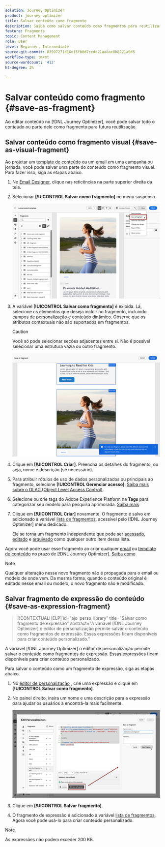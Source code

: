 ```yaml
---
solution: Journey Optimizer
product: journey optimizer
title: Salvar conteúdo como fragmento
description: Saiba como salvar conteúdo como fragmentos para reutilizar conteúdo em campanhas e jornadas do Journey Optimizer
feature: Fragments
topic: Content Management
role: User
level: Beginner, Intermediate
source-git-commit: 83997271d16e15fb0d7ccdd21aa8ac8b8221a0d5
workflow-type: tm+mt
source-wordcount: '412'
ht-degree: 2%

---
```


# Salvar conteúdo como fragmento {#save-as-fragment}

Ao editar conteúdo no [!DNL Journey Optimizer], você pode salvar todo o conteúdo ou parte dele como fragmento para futura reutilização.

## Salvar conteúdo como fragmento visual {#save-as-visual-fragment}

Ao projetar um [template de conteúdo](content-templates.md) ou um [email](../email/get-started-email-design.md) em uma campanha ou jornada, você pode salvar uma parte do conteúdo como fragmento visual. Para fazer isso, siga as etapas abaixo.

1. No [Email Designer](../email/get-started-email-design.md), clique nas reticências na parte superior direita da tela.

1. Selecionar **[!UICONTROL Salvar como fragmento]** no menu suspenso.

   ![](assets/fragment-save-as.png)

1. A variável **[!UICONTROL Salvar como fragmento]** é exibida. Lá, selecione os elementos que deseja incluir no fragmento, incluindo campos de personalização e conteúdo dinâmico. Observe que os atributos contextuais não são suportados em fragmentos.

   >[!CAUTION]
   >
   >Você só pode selecionar seções adjacentes entre si. Não é possível selecionar uma estrutura vazia ou outro fragmento.

   ![](assets/fragment-save-as-screen.png)

1. Clique em **[!UICONTROL Criar]**. Preencha os detalhes do fragmento, ou seja, nome e descrição (se necessário).

1. Para atribuir rótulos de uso de dados personalizados ou principais ao fragmento, selecione **[!UICONTROL Gerenciar acesso]**. [Saiba mais sobre o OLAC (Object Level Access Control)](../administration/object-based-access.md).

1. Selecione ou crie tags do Adobe Experience Platform na **Tags** para categorizar seu modelo para pesquisa aprimorada. [Saiba mais](../start/search-filter-categorize.md#tags)

1. Clique em **[!UICONTROL Criar]** novamente. O fragmento é salvo em adicionado à variável [lista de fragmentos](#access-manage-fragments), acessível pelo [!DNL Journey Optimizer] menu dedicado.

   Ele se torna um fragmento independente que pode ser [acessado](#access-manage-fragments), [editado](#edit-fragments) e [arquivado](#archive-fragments) como qualquer outro item dessa lista.

Agora você pode usar esse fragmento ao criar qualquer [email](../email/get-started-email-design.md) ou [template de conteúdo](content-templates.md) no prazo de [!DNL Journey Optimizer]. [Saiba como](../email/use-visual-fragments.md)

>[!NOTE]
>
>Qualquer alteração nesse novo fragmento não é propagada para o email ou modelo de onde vem. Da mesma forma, quando o conteúdo original é editado nesse email ou modelo, o novo fragmento não é modificado.

## Salvar fragmento de expressão do conteúdo {#save-as-expression-fragment}

>[!CONTEXTUALHELP]
>id="ajo_perso_library"
>title="Salvar como fragmento de expressão"
>abstract="A variável [!DNL Journey Optimizer] o editor de personalização permite salvar o conteúdo como fragmentos de expressão. Essas expressões ficam disponíveis para criar conteúdo personalizado."

A variável [!DNL Journey Optimizer] o editor de personalização permite salvar o conteúdo como fragmentos de expressão. Essas expressões ficam disponíveis para criar conteúdo personalizado.

Para salvar o conteúdo como um fragmento de expressão, siga as etapas abaixo.

1. No [editor de personalização](../personalization/personalization-build-expressions.md) , crie uma expressão e clique em **[!UICONTROL Salvar como fragmento]**.

1. No painel direito, insira um nome e uma descrição para a expressão para ajudar os usuários a encontrá-la mais facilmente.

   ![](assets/expression-fragment-save-as.png)

1. Clique em **[!UICONTROL Salvar fragmento]**.

   <!--An expression fragment cannot be nested inside another fragment.-->

1. O fragmento de expressão é adicionado à variável [lista de fragmentos](#access-manage-fragments). Agora você pode usá-lo para criar conteúdo personalizado.

>[!NOTE]
>
>As expressões não podem exceder 200 KB.
